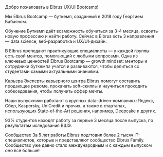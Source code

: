 Добро пожаловать в Elbrus UX/UI Bootcamp!

Мы Elbrus Bootcamp — буткемп, созданный в 2018 году Георгием Бабаяном.

Обучение
Буткемп даёт возможность обучиться за 3-4 месяца, освоить новую профессию и найти работу. Сейчас в Elbrus есть 3 направления — data science, веб-разработка и UX/UI-дизайн.

В Elbrus преподают практикующие специалисты — у каждой группы есть свой ментор, помогающий с любыми вопросами. Одна из ключевых ценностей Elbrus Bootcamp — growth mindset: менторы и сотрудники буткемпа учатся и развиваются, чтобы делиться со студентами самыми актуальными знаниями.

Карьера
Эксперты карьерного центра Elbrus помогут составить продающее резюме, прокачать soft-скиллы и научиться проходить собеседования, чтобы получить оффер мечты.

Наши выпускники работают в крупных data-driven-компаниях: Яндекс, Сбер, Kaspersky, UniCredit и прочих, а также в стартапах, использующих State-of-the-Art решения, например, Deepcake и других.

93% студентов находят работу за первые 3 месяца после выпуска, по результатам иследования ВШЭ.

Сообщество
За 5 лет работы Elbrus подгтовил более 2 тысяч IT-специалистов, которые и представляют сообщество Elbrus Family. Сообщество уже давно стало международным и с каждым выпуском оно всё больше!
